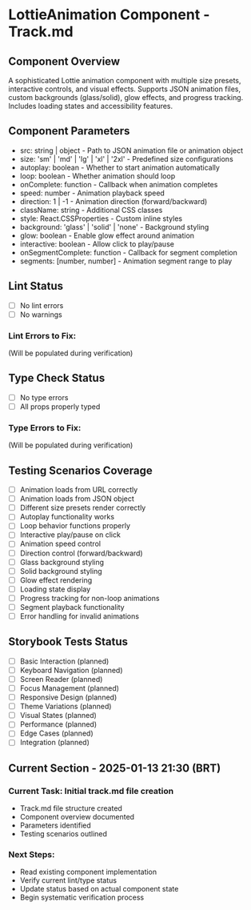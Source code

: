# LottieAnimation Component - Track.md

## Component Overview

A sophisticated Lottie animation component with multiple size presets, interactive controls, and visual effects. Supports JSON animation files, custom backgrounds (glass/solid), glow effects, and progress tracking. Includes loading states and accessibility features.

## Component Parameters

- src: string | object - Path to JSON animation file or animation object
- size: 'sm' | 'md' | 'lg' | 'xl' | '2xl' - Predefined size configurations
- autoplay: boolean - Whether to start animation automatically
- loop: boolean - Whether animation should loop
- onComplete: function - Callback when animation completes
- speed: number - Animation playback speed
- direction: 1 | -1 - Animation direction (forward/backward)
- className: string - Additional CSS classes
- style: React.CSSProperties - Custom inline styles
- background: 'glass' | 'solid' | 'none' - Background styling
- glow: boolean - Enable glow effect around animation
- interactive: boolean - Allow click to play/pause
- onSegmentComplete: function - Callback for segment completion
- segments: [number, number] - Animation segment range to play

## Lint Status

- [ ] No lint errors
- [ ] No warnings

### Lint Errors to Fix:

(Will be populated during verification)

## Type Check Status

- [ ] No type errors
- [ ] All props properly typed

### Type Errors to Fix:

(Will be populated during verification)

## Testing Scenarios Coverage

- [ ] Animation loads from URL correctly
- [ ] Animation loads from JSON object
- [ ] Different size presets render correctly
- [ ] Autoplay functionality works
- [ ] Loop behavior functions properly
- [ ] Interactive play/pause on click
- [ ] Animation speed control
- [ ] Direction control (forward/backward)
- [ ] Glass background styling
- [ ] Solid background styling
- [ ] Glow effect rendering
- [ ] Loading state display
- [ ] Progress tracking for non-loop animations
- [ ] Segment playback functionality
- [ ] Error handling for invalid animations

## Storybook Tests Status

- [ ] Basic Interaction (planned)
- [ ] Keyboard Navigation (planned)
- [ ] Screen Reader (planned)
- [ ] Focus Management (planned)
- [ ] Responsive Design (planned)
- [ ] Theme Variations (planned)
- [ ] Visual States (planned)
- [ ] Performance (planned)
- [ ] Edge Cases (planned)
- [ ] Integration (planned)

## Current Section - 2025-01-13 21:30 (BRT)

### Current Task: Initial track.md file creation

- Track.md file structure created
- Component overview documented
- Parameters identified
- Testing scenarios outlined

### Next Steps:

- Read existing component implementation
- Verify current lint/type status
- Update status based on actual component state
- Begin systematic verification process
